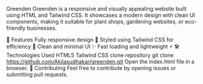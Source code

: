 Greenden
Greenden is a responsive and visually appealing website built using HTML and Tailwind CSS. It showcases a modern design with clean UI components, making it suitable for plant shops, gardening websites, or eco-friendly businesses.

🚀 Features
Fully responsive design 📱
Styled using Tailwind CSS for efficiency 🎨
Clean and minimal UI ✨
Fast loading and lightweight ⚡
🛠 Technologies Used
HTML5
Tailwind CSS
clone repository
git clone https://github.com/Akilasudhakar/greenden.git
Open the index.html file in a browser.
🙌 Contributing
Feel free to contribute by opening issues or submitting pull requests.
